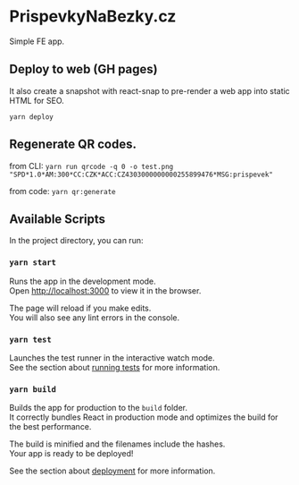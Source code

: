 # PrispevkyNaBezky.cz

Simple FE app.

## Deploy to web (GH pages)

It also create a snapshot with react-snap to pre-render a web app into static HTML for SEO.

`yarn deploy`

## Regenerate QR codes.

from CLI: `yarn run qrcode -q 0 -o test.png "SPD*1.0*AM:300*CC:CZK*ACC:CZ4303000000000255899476*MSG:prispevek"`

from code: `yarn qr:generate`

## Available Scripts

In the project directory, you can run:

### `yarn start`

Runs the app in the development mode.\
Open [http://localhost:3000](http://localhost:3000) to view it in the browser.

The page will reload if you make edits.\
You will also see any lint errors in the console.

### `yarn test`

Launches the test runner in the interactive watch mode.\
See the section about [running tests](https://facebook.github.io/create-react-app/docs/running-tests) for more information.

### `yarn build`

Builds the app for production to the `build` folder.\
It correctly bundles React in production mode and optimizes the build for the best performance.

The build is minified and the filenames include the hashes.\
Your app is ready to be deployed!

See the section about [deployment](https://facebook.github.io/create-react-app/docs/deployment) for more information.
